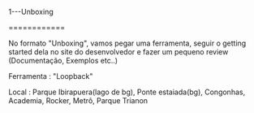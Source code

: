 1---Unboxing

============

No formato "Unboxing", vamos pegar uma ferramenta, seguir o getting started dela
no site do desenvolvedor e fazer um pequeno review (Documentação, Exemplos etc..)

Ferramenta : "Loopback"

Local : Parque Ibirapuera(lago de bg), Ponte estaiada(bg), Congonhas, Academia, Rocker, Metrô, Parque Trianon
